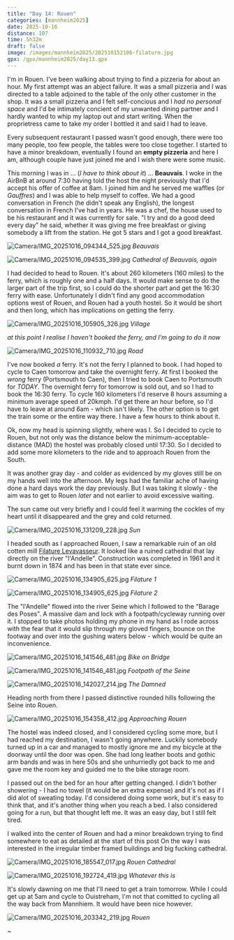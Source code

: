 ```yaml
--- 
title: "Day 14: Rouen"
categories: [mannheim2025]
date: 2025-10-16
distance: 107
time: 5h32m
draft: false
image: /images/mannheim2025/202510152106-filature.jpg
gpx: /gpx/mannheim2025/day13.gpx
---
```


I'm in Rouen. I've been walking about trying to find a pizzeria for about an
hour. My first attempt was an abject failure. It was a small pizzeria and I
was directed to a table adjoined to the table of the only other customer in
the shop. It was a small pizzeria and I felt self-concious and I _had no
personal space_ and I'd be intimately concient of my unwanted dining partner and I hardly wanted to whip my laptop out and start writing. When the proprietress came to take my order I bottled it and said I had to
leave.

Every subsequent restaurant I passed wasn't good enough, there were too many
people, too few people, the tables were too close together. I started to have
a minor breakdown, eventually I found an **empty pizzeria** and here I am,
although couple have just joined me and I wish there were some music.

This morning I was in ... (_I have to think about it_) ... **Beauvais**. I
woke in the AirBnB at around 7:30 having told the host the night previously
that I'd accept his offer of coffee at 8am. I joined him and he served me
waffles (or _Gauffres_) and I was able to help myself to coffee. We had a good
conversation in French (he didn't speak any English), the longest
conversation in French I've had in years. He was a chef, the house used to
be his restaurant and it was currently for sale. "I try and do a good deed
every day" he said, whether it was giving me free breakfast or giving somebody
a lift from the station. He got 5 stars and I got a good breakfast.

![Camera/IMG_20251016_094344_525.jpg](/images/mannheim2025/202510152106-beauvais.jpg)
*Beauvais*

![Camera/IMG_20251016_094535_399.jpg](/images/mannheim2025/202510152106-cathedral.jpg)
*Cathedral of Beauvais, again*

I had decided to head to Rouen. It's about 260 kilometers (160 miles) to the
ferry, which is roughly one and a half days. It would make sense to do the
larger part of the trip first, so I could do the shorter part and get the
16:30 ferry with ease. Unfortunately I didn't find any good accommodation
options west of Rouen, and Rouen had a youth hostel. So it would be short and
then long, which has implications on getting the ferry.

![Camera/IMG_20251016_105905_326.jpg](/images/mannheim2025/202510152106-tower.jpg)
*Village*

_at this point I realise I haven't booked the ferry, and I'm going to do it
now_

![Camera/IMG_20251016_110932_710.jpg](/images/mannheim2025/202510152106-road.jpg)
*Road*

I've now booked _a_ ferry. It's not the ferry I planned to book. I had hoped to
cycle to Caen tomorrow and take the overnight ferry. At first I booked the
_wrong_ ferry (Portsmouth to Caen), then I tried to book Caen to Portsmouth
for _TODAY_. The overnight ferry for tomorrow is sold out, and so I had to
book the 16:30 ferry. To cycle 160 kilometers I'd reserve 8 hours assuming a
minimum average speed of 20kmph. I'd get there an hour before, so I'd have to
leave at around 6am - which isn't likely. The other option is to get the train
some or the entire way there. I have a few hours to think about it.

Ok, now my head is spinning slightly, where was I. So I decided to cycle to
Rouen, but not only was the distance below the minimum-acceptable-distance
(MAD) the hostel was probably closed until 17:30. So I decided to add some
more kilometers to the ride and to approach Rouen from the South.

It was another gray day - and colder as evidenced by my gloves still be on my
hands well into the afternoon. My legs had the familiar ache of having done a
hard days work the day previously. But I was taking it slowly - the aim was to
get to Rouen _later_ and not earlier to avoid excessive waiting.

The sun came out very briefly and I could feel it warming the cockles of my
heart until it disappeared and the grey and cold returned.

![Camera/IMG_20251016_131209_228.jpg](/images/mannheim2025/202510152106-sunu.jpg)
*Sun*


I headed south as I approached Rouen, I saw a remarkable ruin of an old cotten
mill [Filature
Levavasseur](https://fr.wikipedia.org/wiki/Filature_Levavasseur). It looked
like a ruined cathedral that lay directly on the river "l'Andelle". Construction was
completed in 1961 and it burnt down in 1874 and has been in that state ever
since.

![Camera/IMG_20251016_134905_625.jpg](/images/mannheim2025/202510152106-filature.jpg)
*Filature 1*

![Camera/IMG_20251016_134905_625.jpg](/images/mannheim2025/202510152106-filature2.jpg)
*Filature 2*

The "l'Andelle" flowed into the river Seine which I followed to the "Barage
des Poses". A massive dam and lock with a footpath/cycleway running over it. I
stopped to take photos holding my phone in my hand as I rode across with the
fear that it would slip through my gloved fingers, bounce on the footway and
over into the gushing waters below - which would be quite an inconvenience.

![Camera/IMG_20251016_141546_481.jpg](/images/mannheim2025/202510152106-poses.jpg)
*Bike on Bridge*

![Camera/IMG_20251016_141546_481.jpg](/images/mannheim2025/202510152106-bridge.jpg)
*Footpath of the Seine*

![Camera/IMG_20251016_142027_214.jpg](/images/mannheim2025/202510152106-barrage.jpg)
*The Damned*

Heading north from there I passed distinctive rounded hills following the
Seine into Rouen.

![Camera/IMG_20251016_154358_412.jpg](/images/mannheim2025/202510152106-approach.jpg)
*Approaching Rouen*

The hostel was indeed closed, and I considered cycling some more, but I had
reached my destination, I wasn't going anywhere. Luckily somebody turned up in
a car and managed to mostly ignore me and my bicycle at the doorway until the
door was open. She had long leather boots and gothic arm bands and was in here
50s and she unhurriedly got back to me and gave me the room key and guided me
to the bike storage room.

I passed out on the bed for an hour after getting changed. I didn't bother
showering - I had no towel (it would be an extra expense) and it's not as if I
did alot of sweating today. I'd considered doing some work, but it's easy to
think that, and it's another thing when you reach a bed. I also considered
going for a run, but that thought left me. It was an easy day, but I still
felt tired.

I walked into the center of Rouen and had a minor breakdown trying to find
somewhere to eat as detailed at the start of this post On the way I was
interested in the irregular timber framed buildings and big fucking cathedral.

![Camera/IMG_20251016_185547_017.jpg](/images/mannheim2025/202510152106-cathedralrouen.jpg)
*Rouen Cathedral*

![Camera/IMG_20251016_192724_419.jpg](/images/mannheim2025/202510152106-whatever.jpg)
*Whatever this is*

It's slowly dawning on me that I'll need to get a train tomorrow. While I
could get up at 5am and cycle to Ouistreham, I'm not that comitted to cycling
all the way back from Mannhiem. It would have been nice however.

![Camera/IMG_20251016_203342_219.jpg](/images/mannheim2025/202510152106-rouen.jpg)
*Rouen*






~
